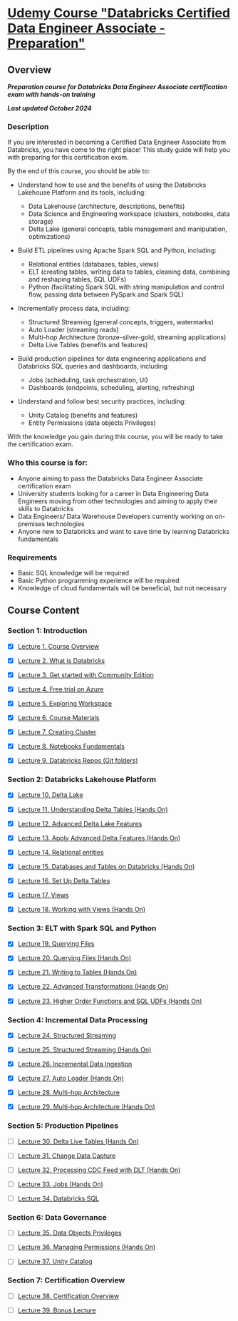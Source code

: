 # [Udemy Course **"Databricks Certified Data Engineer Associate - Preparation"**](https://external-teksystems.udemy.com/course/databricks-certified-data-engineer-associate/)


## Overview

***Preparation course for Databricks Data Engineer Associate certification exam with hands-on training***

***Last updated October 2024***

### Description

If you are interested in becoming a Certified Data Engineer Associate from Databricks, you have come to the right place! This study guide will help you with preparing for this certification exam.

By the end of this course, you should be able to:
  
  - Understand how to use and the benefits of using the Databricks Lakehouse Platform and its tools, including:
    * Data Lakehouse (architecture, descriptions, benefits)
    * Data Science and Engineering workspace (clusters, notebooks, data storage)
    * Delta Lake (general concepts, table management and manipulation, optimizations)
  
  - Build ETL pipelines using Apache Spark SQL and Python, including:
    * Relational entities (databases, tables, views)
    * ELT (creating tables, writing data to tables, cleaning data, combining and reshaping tables, SQL UDFs)
    * Python (facilitating Spark SQL with string manipulation and control flow, passing data between PySpark and Spark SQL)
  
  - Incrementally process data, including:
    * Structured Streaming (general concepts, triggers, watermarks)
    * Auto Loader (streaming reads)
    * Multi-hop Architecture (bronze-silver-gold, streaming applications)
    * Delta Live Tables (benefits and features)

  - Build production pipelines for data engineering applications and Databricks SQL queries and dashboards, including:
    * Jobs (scheduling, task orchestration, UI)
    * Dashboards (endpoints, scheduling, alerting, refreshing)
  
  - Understand and follow best security practices, including:
    * Unity Catalog (benefits and features)
    * Entity Permissions (data objects Privileges)

With the knowledge you gain during this course, you will be ready to take the certification exam.

### Who this course is for:

  - Anyone aiming to pass the Databricks Data Engineer Associate certification exam
  - University students looking for a career in Data Engineering
Data Engineers moving from other technologies and aiming to apply their skills to Databricks
  - Data Engineers/ Data Warehouse Developers currently working on on-premises technologies
  - Anyone new to Databricks and want to save time by learning Databricks fundamentals

### Requirements
 - Basic SQL knowledge will be required
 - Basic Python programming experience will be required
 - Knowledge of cloud fundamentals will be beneficial, but not necessary


## Course Content

### Section 1: Introduction

  * [x] [Lecture 1. Course Overview](./Section-1_Introduction/Lecture-1-course-overview.ipynb)
  * [x] [Lecture 2. What is Databricks](./Section-1_Introduction/Lecture-2-what-is-databricks.ipynb)
  * [x] [Lecture 3. Get started with Community Edition](./Section-1_Introduction/Lecture-3-get-started-with-community-edition.ipynb)
  * [x] [Lecture 4. Free trial on Azure](./Section-1_Introduction/Lecture-4-free-trial-on-azure.ipynb)
  * [x] [Lecture 5. Exploring Workspace](./Section-1_Introduction/Lecture-5-exploring-workspace.ipynb)
  * [x] [Lecture 6. Course Materials](./Section-1_Introduction/Lecture-6-course-materials.ipynb)
  * [x] [Lecture 7. Creating Cluster](./Section-1_Introduction/Lecture-7-creating-cluster.ipynb)
  * [x] [Lecture 8. Notebooks Fundamentals](./Section-1_Introduction/Lecture-8-notebooks-fundamentals.ipynb)
  * [x] [Lecture 9. Databricks Repos (Git folders)](./Section-1_Introduction/Lecture-9-databricks-repos-git-folders.ipynb)


### Section 2: Databricks Lakehouse Platform

  * [x] [Lecture 10. Delta Lake](./Section-2_Databricks-Lakehouse-Platform/Lecture-10-delta-lake.ipynb)
  * [x] [Lecture 11. Understanding Delta Tables (Hands On)](./Section-2_Databricks-Lakehouse-Platform/Lecture-11-understanding-delta-tables-hands-on.ipynb)
  * [x] [Lecture 12. Advanced Delta Lake Features](./Section-2_Databricks-Lakehouse-Platform/Lecture-12-advanced-delta-lake-features.ipynb)
  * [x] [Lecture 13. Apply Advanced Delta Features (Hands On)](./Section-2_Databricks-Lakehouse-Platform/Lecture-13-apply-advanced-delta-features-hands-on.ipynb)
  * [x] [Lecture 14. Relational entities](./Section-2_Databricks-Lakehouse-Platform/Lecture-14-relational-entities.ipynb)
  * [x] [Lecture 15. Databases and Tables on Databricks (Hands On)](./Section-2_Databricks-Lakehouse-Platform/Lecture-15-databases-and-tables-on-databricks-hands-on.ipynb)
  * [x] [Lecture 16. Set Up Delta Tables](./Section-2_Databricks-Lakehouse-Platform/Lecture-16-set-up-delta-tables.ipynb)
  * [x] [Lecture 17. Views](./Section-2_Databricks-Lakehouse-Platform/Lecture-17-views.ipynb)
  * [x] [Lecture 18. Working with Views (Hands On)](./Section-2_Databricks-Lakehouse-Platform/Lecture-18-working-with-views-hands-on.ipynb)


### Section 3: ELT with Spark SQL and Python

  * [x] [Lecture 19. Querying Files](./Section-3_ELT-with-Spark-SQL-and-Python/Lecture-19__Querying-Files.ipynb)
  * [x] [Lecture 20. Querying Files (Hands On)](./Section-3_ELT-with-Spark-SQL-and-Python/Lecture-20__Querying-Files-(Hands-On).ipynb)
  * [x] [Lecture 21. Writing to Tables (Hands On)](./Section-3_ELT-with-Spark-SQL-and-Python/Lecture-21__Writing-to-Tables-(Hands-On).ipynb)
  * [x] [Lecture 22. Advanced Transformations (Hands On)](./Section-3_ELT-with-Spark-SQL-and-Python/Lecture-22__Advanced-Transformations-(Hands-On).ipynb)
  * [x] [Lecture 23. Higher Order Functions and SQL UDFs (Hands On)](./Section-3_ELT-with-Spark-SQL-and-Python/Lecture-23__Higher-Order-Functions-and-SQL-UDFs-(Hands-On).ipynb)


### Section 4: Incremental Data Processing

  * [x] [Lecture 24. Structured Streaming](./Section-4_Incremental-Data-Processing/Lecture-24__Structured-Streaming.ipynb)
  * [x] [Lecture 25. Structured Streaming (Hands On)](./Section-4_Incremental-Data-Processing/Lecture-25__Structured-Streaming-(Hands-On).ipynb)
  * [x] [Lecture 26. Incremental Data Ingestion](./Section-4_Incremental-Data-Processing/Lecture-26__Incremental-Data-Ingestion.ipynb)
  * [x] [Lecture 27. Auto Loader (Hands On)](./Section-4_Incremental-Data-Processing/Lecture-27__Auto-Loader-(Hands-On).ipynb)
  * [x] [Lecture 28. Multi-hop Architecture](./Section-4_Incremental-Data-Processing/Lecture-28__Multi-hop-Architecture.ipynb)
  * [x] [Lecture 29. Multi-hop Architecture (Hands On)](./Section-4_Incremental-Data-Processing/Lecture-29__Multi-hop-Architecture-(Hands-On).ipynb)


### Section 5: Production Pipelines

  * [ ] [Lecture 30. Delta Live Tables (Hands On)](./Section-5_Production-Pipelines/Lecture-30__Delta-Live-Tables-(Hands-On)-1.ipynb)
  * [ ] [Lecture 31. Change Data Capture](./Section-5_Production-Pipelines/Lecture-31__Change-Data-Capture.ipynb)
  * [ ] [Lecture 32. Processing CDC Feed with DLT (Hands On)](./Section-5_Production-Pipelines/Lecture-32__Processing-CDC-Feed-with-DLT-(Hands-On).ipynb)
  * [ ] [Lecture 33. Jobs (Hands On)](./Section-5_Production-Pipelines/Lecture-33__Jobs-(Hands-On).ipynb)
  * [ ] [Lecture 34. Databricks SQL](./Section-5_Production-Pipelines/Lecture-34__Databricks-SQL.ipynb)


### Section 6: Data Governance

  * [ ] [Lecture 35. Data Objects Privileges](./Section-6_Data-Governance/Lecture-35__Data-Objects-Privileges.ipynb)
  * [ ] [Lecture 36. Managing Permissions (Hands On)](./Section-6_Data-Governance/Lecture-36__Managing-Permissions-(Hands-On).ipynb)
  * [ ] [Lecture 37. Unity Catalog](./Section-6_Data-Governance/Lecture-37__Unity-Catalog.ipynb)


### Section 7: Certification Overview

  * [ ] [Lecture 38. Certification Overview](./Section-7_Certification-Overview/Lecture-38__Certification-Overview.ipynb)
  * [ ] [Lecture 39. Bonus Lecture](./Section-7_Certification-Overview/Lecture-39__Bonus%20Lecture.ipynb)

